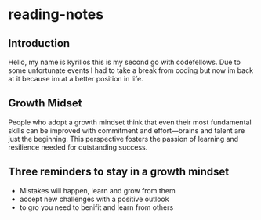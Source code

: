 # reading-notes

## Introduction
Hello, my name is kyrillos this is my second go with codefellows. Due to some unfortunate events I had to take a break from coding but now im back at it because im at a better position in life.

## Growth Midset
People who adopt a growth mindset think that even their most fundamental skills can be improved with commitment and effort—brains and talent are just the beginning. This perspective fosters the passion of learning and resilience needed for outstanding success.
## Three reminders to stay in a growth mindset
- Mistakes will happen, learn and grow from them
- accept new challenges with a positive outlook
- to gro you need to benifit and learn from others 
